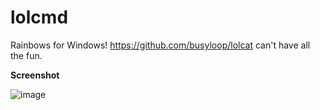 # lolcmd
Rainbows for Windows! https://github.com/busyloop/lolcat can't have all the fun.

**Screenshot**

![image](https://user-images.githubusercontent.com/574729/27524591-45e317b4-5a04-11e7-82c6-1bf95a2e06d5.png)
